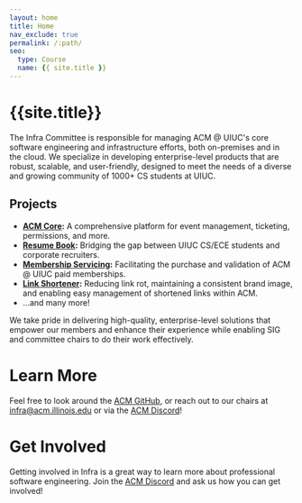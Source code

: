 ```yaml
---
layout: home
title: Home
nav_exclude: true
permalink: /:path/
seo:
  type: Course
  name: {{ site.title }}
---
```


# {{site.title}}

The Infra Committee is responsible for managing ACM @ UIUC's core software engineering and infrastructure efforts, both on-premises and in the cloud. We specialize in developing enterprise-level products that are robust, scalable, and user-friendly, designed to meet the needs of a diverse and growing community of 1000+ CS students at UIUC.

## Projects 

- **[ACM Core](https://github.com/acm-uiuc/core):** A comprehensive platform for event management, ticketing, permissions, and more.  
- **[Resume Book](https://resumes.acm.illinois.edu):** Bridging the gap between UIUC CS/ECE students and corporate recruiters.
- **[Membership Servicing](https://www.acm.illinois.edu/check-membership):** Facilitating the purchase and validation of ACM @ UIUC paid memberships.  
- **[Link Shortener](https://go.acm.illinois.edu):** Reducing link rot, maintaining a consistent brand image, and enabling easy management of shortened links within ACM.
- ...and many more!

We take pride in delivering high-quality, enterprise-level solutions that empower our members and enhance their experience while enabling SIG and committee chairs to do their work effectively.

# Learn More
Feel free to look around the [ACM GitHub](https://github.com/acm-uiuc), or reach out to our chairs at [infra@acm.illinois.edu](mailto:infra@acm.illinois.edu) or via the [ACM Discord](https://go.acm.illinois.edu)!

# Get Involved
Getting involved in Infra is a great way to learn more about professional software engineering. Join the [ACM Discord](https://go.acm.illinois.edu) and ask us how you can get involved!
